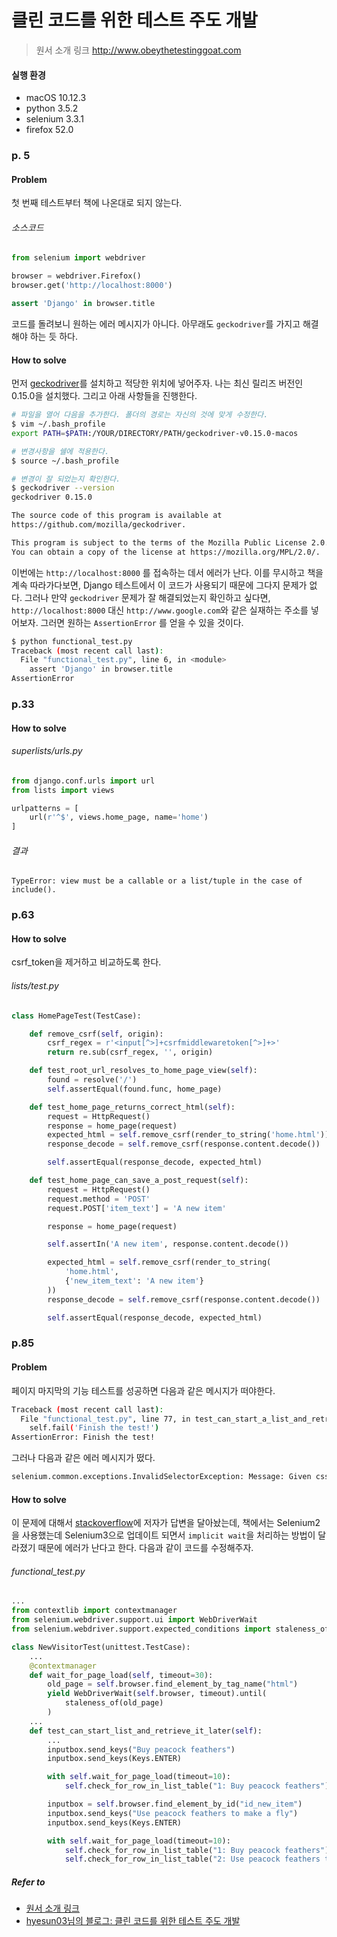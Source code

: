 # 클린 코드를 위한 테스트 주도 개발

> 원서 소개 링크 http://www.obeythetestinggoat.com



#### 실행 환경

- macOS 10.12.3
- python 3.5.2
- selenium 3.3.1
- firefox 52.0



### p. 5

#### Problem

첫 번째 테스트부터 책에 나온대로 되지 않는다.

###### 소스코드

```python
from selenium import webdriver

browser = webdriver.Firefox()
browser.get('http://localhost:8000')

assert 'Django' in browser.title
```

코드를 돌려보니 원하는 에러 메시지가 아니다. 아무래도 `geckodriver`를 가지고 해결해야 하는 듯 하다.


#### How to solve

먼저 [geckodriver](https://github.com/mozilla/geckodriver/releases/tag/v0.15.0)를 설치하고 적당한 위치에 넣어주자. 나는 최신 릴리즈 버전인 0.15.0을 설치했다. 그리고 아래 사항들을 진행한다.

```bash
# 파일을 열어 다음을 추가한다. 폴더의 경로는 자신의 것에 맞게 수정한다.
$ vim ~/.bash_profile
export PATH=$PATH:/YOUR/DIRECTORY/PATH/geckodriver-v0.15.0-macos

# 변경사항을 쉘에 적용한다.
$ source ~/.bash_profile

# 변경이 잘 되었는지 확인한다.
$ geckodriver --version
geckodriver 0.15.0

The source code of this program is available at
https://github.com/mozilla/geckodriver.

This program is subject to the terms of the Mozilla Public License 2.0.
You can obtain a copy of the license at https://mozilla.org/MPL/2.0/.
```



이번에는 `http://localhost:8000` 를 접속하는 데서 에러가 난다. 이를 무시하고 책을 계속 따라가다보면, Django 테스트에서 이 코드가 사용되기 때문에 그다지 문제가 없다. 그러나 만약 `geckodriver` 문제가 잘 해결되었는지 확인하고 싶다면, `http://localhost:8000` 대신 `http://www.google.com`와 같은 실재하는 주소를 넣어보자. 그러면 원하는 `AssertionError` 를 얻을 수 있을 것이다.

```bash
$ python functional_test.py
Traceback (most recent call last):
  File "functional_test.py", line 6, in <module>
    assert 'Django' in browser.title
AssertionError
```



### p.33

#### How to solve

###### superlists/urls.py

```python
from django.conf.urls import url
from lists import views

urlpatterns = [
    url(r'^$', views.home_page, name='home')
]
```

###### 결과

```
TypeError: view must be a callable or a list/tuple in the case of include().
```



### p.63

#### How to solve

csrf_token을 제거하고 비교하도록 한다.

###### lists/test.py

```python
class HomePageTest(TestCase):

    def remove_csrf(self, origin):
        csrf_regex = r'<input[^>]+csrfmiddlewaretoken[^>]+>'
        return re.sub(csrf_regex, '', origin)

    def test_root_url_resolves_to_home_page_view(self):
        found = resolve('/')
        self.assertEqual(found.func, home_page)

    def test_home_page_returns_correct_html(self):
        request = HttpRequest()
        response = home_page(request)
        expected_html = self.remove_csrf(render_to_string('home.html'))
        response_decode = self.remove_csrf(response.content.decode())

        self.assertEqual(response_decode, expected_html)

    def test_home_page_can_save_a_post_request(self):
        request = HttpRequest()
        request.method = 'POST'
        request.POST['item_text'] = 'A new item'

        response = home_page(request)

        self.assertIn('A new item', response.content.decode())

        expected_html = self.remove_csrf(render_to_string(
            'home.html',
            {'new_item_text': 'A new item'}
        ))
        response_decode = self.remove_csrf(response.content.decode())

        self.assertEqual(response_decode, expected_html)
```



### p.85

#### Problem

페이지 마지막의 기능 테스트를 성공하면 다음과 같은 메시지가 떠야한다.

```bash
Traceback (most recent call last):
  File "functional_test.py", line 77, in test_can_start_a_list_and_retrieve_it_later
    self.fail('Finish the test!')
AssertionError: Finish the test!
```

그러나 다음과 같은 에러 메시지가 떴다.

```bash
selenium.common.exceptions.InvalidSelectorException: Message: Given css selector expression "tr" is invalid: TypeError: can't access dead object
```

#### How to solve

이 문제에 대해서 [stackoverflow](http://stackoverflow.com/a/41206683)에 저자가 답변을 달아놨는데, 책에서는 Selenium2을 사용했는데 Selenium3으로 업데이트 되면서 `implicit wait`을 처리하는 방법이 달라졌기 때문에 에러가 난다고 한다. 다음과 같이 코드를 수정해주자.

###### functional_test.py

```python
...
from contextlib import contextmanager
from selenium.webdriver.support.ui import WebDriverWait
from selenium.webdriver.support.expected_conditions import staleness_of

class NewVisitorTest(unittest.TestCase):
    ...
    @contextmanager
    def wait_for_page_load(self, timeout=30):
        old_page = self.browser.find_element_by_tag_name("html")
        yield WebDriverWait(self.browser, timeout).until(
            staleness_of(old_page)
        )
    ...
    def test_can_start_list_and_retrieve_it_later(self):
        ...
        inputbox.send_keys("Buy peacock feathers")
        inputbox.send_keys(Keys.ENTER)

        with self.wait_for_page_load(timeout=10):
            self.check_for_row_in_list_table("1: Buy peacock feathers")

        inputbox = self.browser.find_element_by_id("id_new_item")
        inputbox.send_keys("Use peacock feathers to make a fly")
        inputbox.send_keys(Keys.ENTER)

        with self.wait_for_page_load(timeout=10):
            self.check_for_row_in_list_table("1: Buy peacock feathers")
            self.check_for_row_in_list_table("2: Use peacock feathers to make a fly")
```



##### Refer to

- [원서 소개 링크](http://www.obeythetestinggoat.com)
- [hyesun03님의 블로그: 클린 코드를 위한 테스트 주도 개발](https://hyesun03.github.io/2016/09/19/djangoTDD01/)